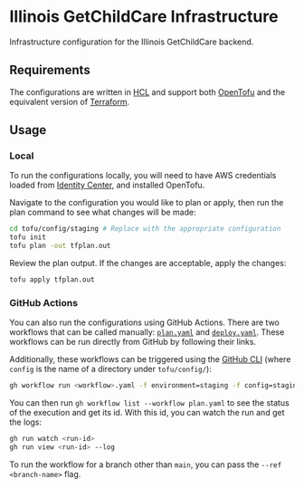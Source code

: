 # Illinois GetChildCare Infrastructure

Infrastructure configuration for the Illinois GetChildCare backend.

## Requirements

The configurations are written in [HCL] and support both [OpenTofu][tofu] and
the equivalent version of [Terraform].

## Usage

### Local

To run the configurations locally, you will need to have AWS credentials loaded
from [Identity Center][identity-center], and installed OpenTofu.

Navigate to the configuration you would like to plan or apply, then run the
plan command to see what changes will be made:

```bash
cd tofu/config/staging # Replace with the appropriate configuration
tofu init
tofu plan -out tfplan.out
```

Review the plan output. If the changes are acceptable, apply the changes:

```bash
tofu apply tfplan.out
```

### GitHub Actions

You can also run the configurations using GitHub Actions. There are two
workflows that can be called manually: [`plan.yaml`][plan] and
[`deploy.yaml`][deploy]. These workflows can be run directly from GitHub by
following their links.

Additionally, these workflows can be triggered using the
[GitHub CLI][github-cli] (where `config` is the name of a directory under
`tofu/config/`):

```bash
gh workflow run <workflow>.yaml -f environment=staging -f config=staging
```

You can then run `gh workflow list --workflow plan.yaml` to see the status of
the execution and get its id. With this id, you can watch the run and get the
logs:

```bash
gh run watch <run-id>
gh run view <run-id> --log
```

To run the workflow for a branch other than `main`, you can pass the
`--ref <branch-name>` flag.

[deploy]: https://github.com/codeforamerica/il-gcc-infra/actions/workflows/deploy.yaml
[github-cli]: https://cli.github.com/
[hcl]: https://github.com/hashicorp/hcl
[identity-center]: https://www.notion.so/cfa/AWS-Identity-Center-e8a28122b2f44595a2ef56b46788ce2c
[plan]: https://github.com/codeforamerica/il-gcc-infra/actions/workflows/plan.yaml
[terraform]: https://www.terraform.io/
[tofu]: https://opentofu.org/
